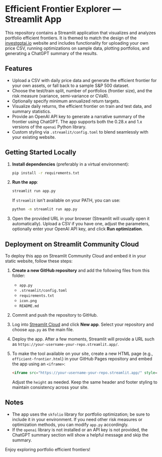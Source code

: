 # Efficient Frontier Explorer — Streamlit App

This repository contains a Streamlit application that visualizes and analyzes portfolio efficient frontiers. It is themed to match the design of the [investgptai.io](https://investgptai.io/index.html) website and includes functionality for uploading your own price CSV, running optimizations on sample data, plotting portfolios, and generating a ChatGPT summary of the results.

## Features

- Upload a CSV with daily price data and generate the efficient frontier for your own assets, or fall back to a sample S&P 500 dataset.
- Choose the test/train split, number of portfolios (frontier size), and the risk measure (variance, semi-variance or CVaR).
- Optionally specify minimum annualized return targets.
- Visualize daily returns, the efficient frontier on train and test data, and summary statistics.
- Provide an OpenAI API key to generate a narrative summary of the frontier using ChatGPT. The app supports both the 0.28.x and 1.x versions of the `openai` Python library.
- Custom styling via `.streamlit/config.toml` to blend seamlessly with your existing website.

## Getting Started Locally

1. **Install dependencies** (preferably in a virtual environment):

   ```bash
   pip install -r requirements.txt
   ```

2. **Run the app**:

   ```bash
   streamlit run app.py
   ```

   If `streamlit` isn't available on your PATH, you can use:

   ```bash
   python -m streamlit run app.py
   ```

3. Open the provided URL in your browser (Streamlit will usually open it automatically). Upload a CSV if you have one, adjust the parameters, optionally enter your OpenAI API key, and click **Run optimization**.

## Deployment on Streamlit Community Cloud

To deploy this app on Streamlit Community Cloud and embed it in your static website, follow these steps:

1. **Create a new GitHub repository** and add the following files from this folder:
   - `app.py`
   - `.streamlit/config.toml`
   - `requirements.txt`
   - `icon.png`
   - `README.md`

2. Commit and push the repository to GitHub.

3. Log into [Streamlit Cloud](https://share.streamlit.io/) and click **New app**. Select your repository and choose `app.py` as the main file.

4. Deploy the app. After a few moments, Streamlit will provide a URL such as `https://your-username-your-repo.streamlit.app/`.

5. To make the tool available on your site, create a new HTML page (e.g., `efficient-frontier.html`) in your GitHub Pages repository and embed the app using an `<iframe>`:

   ```html
   <iframe src="https://your-username-your-repo.streamlit.app/" style="width:100%; height:800px; border:none;" allowfullscreen></iframe>
   ```

   Adjust the `height` as needed. Keep the same header and footer styling to maintain consistency across your site.

## Notes

- The app uses the `skfolio` library for portfolio optimization; be sure to include it in your environment. If you need other risk measures or optimization methods, you can modify `app.py` accordingly.
- If the `openai` library is not installed or an API key is not provided, the ChatGPT summary section will show a helpful message and skip the summary.

Enjoy exploring portfolio efficient frontiers!